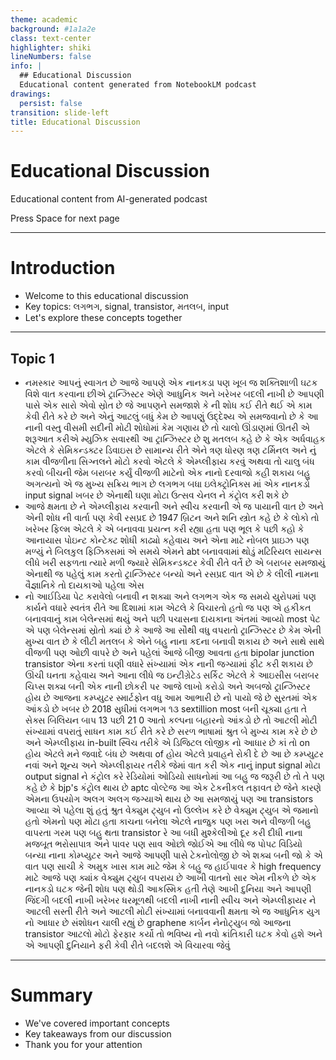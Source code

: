 ```yaml
---
theme: academic
background: #1a1a2e
class: text-center
highlighter: shiki
lineNumbers: false
info: |
  ## Educational Discussion
  Educational content generated from NotebookLM podcast
drawings:
  persist: false
transition: slide-left
title: Educational Discussion
---
```


# Educational Discussion

Educational content from AI-generated podcast

<div class="pt-12">
  <span @click="$slidev.nav.next" class="px-2 py-1 rounded cursor-pointer" hover="bg-white bg-opacity-10">
    Press Space for next page <carbon:arrow-right class="inline"/>
  </span>
</div>

---

# Introduction

- Welcome to this educational discussion
- Key topics: લગભગ, signal, transistor, મતલબ, input
- Let's explore these concepts together

---

## Topic 1

- નમસ્કાર આપનું સ્વાગત છે આજે આપણે એક નાનકડા પણ ખૂબ જ શક્તિશાળી ઘટક વિશે વાત કરવાના છીએ ટ્રાન્ઝિસ્ટર એણે આધુનિક અને ખરેખર બદલી નાખી છે આપણી પાસે એક સારો એવો સ્રોત છે જે આપણને સમજાશે કે ની શોધ કઈ રીતે થઈ એ કામ કેવી રીતે કરે છે અને એનું આટલું બધું કેમ છે આપણું ઉદ્દેશ્ય એ સમજવાનો છે કે આ નાની વસ્તુ વીસમી સદીની મોટી શોધોમાં કેમ ગણાય છે તો ચાલો ઊંડાણમાં ઊતરી એ શરૂઆત કરીએ મ્યુઝિક સવારથી આ ટ્રાન્ઝિસ્ટર છે શુ મતલબ કહે છે કે એક અર્ધવાહક એટલે કે સેમિકન્ડક્ટર ડિવાઇસ છે સામાન્ય રીતે એને ત્રણ ધોરણ ત્રણ ટર્મિનલ અને નું કામ વીજળીના સિગ્નલને મોટો કરવો એટલે કે એમ્પ્લીફાય કરવું અથવા તો ચાલુ બંધ કરવો બીચની જેમ બરાબર કર્યું વીજળી માટેનો એક નાનો દરવાજો કહી શકાય બહુ અગત્યનો એ જ મુખ્ય સક્રિય ભાગ છે લગભગ બધા ઇલેક્ટ્રોનિક્સ માં એક નાનકડો input signal ખબર છે એનાથી ઘણા મોટા ઉત્સવ ચેનલ ને કંટ્રોલ કરી શકે છે
- આજે ક્ષમતા છે ને એમ્પ્લીફાય કરવાની અને સ્વીચ કરવાની એ જ પાયાની વાત છે અને એની શોધ ની વાર્તા પણ કેવી રસપ્રદ છે 1947 બ્રિટન અને શનિ સ્ત્રોત કહે છે કે લોકો તો ખરેખર ફિલ્મ એટલે કે એ બનાવવા પ્રયત્ન કરી રહ્યા હતા પણ ભૂલ કે પછી કહો કે આનાયાસ પોઇન્ટ કોન્ટેક્ટ શોધી કાઢ્યો કહેવાય અને એના માટે નોબલ પ્રાઇઝ પણ મળ્યું ને બિલકુલ ફિઝિક્સમાં એ સમયે એમને abt બનાવવામાં થોડું મટિરિયલ સાયન્સ લીધે ખરી સફળતા ત્યારે મળી જ્યારે સેમિકન્ડક્ટર કેવી રીતે વર્તે છે એ બરાબર સમજાયું એનાથી જ પહેલું કામ કરતો ટ્રાન્ઝિસ્ટર બન્યો અને રસપ્રદ વાત એ છે કે લીલી નામના વૈજ્ઞાનિકે તો દાયકાઓ પહેલા એસ
- નો આઈડિયા પેટ કરાવેલો બનાવી ન શક્યા અને લગભગ એક જ સમયે યુરોપમાં પણ કાર્યને વધારે સ્વતંત્ર રીતે આ દિશામાં કામ એટલે કે વિચારતો હતો જ પણ એ હકીકત બનાવવાનું કામ બેલેન્સમાં થયું અને પછી પચાસના દાયકાના અંતમાં આવ્યો most પેટ એ પણ બેલેન્સમાં સ્રોતો ક્યાં છે કે આજે આ સૌથી વધુ વપરાતો ટ્રાન્ઝિસ્ટર છે કેમ એની મુખ્ય વાત છે કે લીટી મતલબ કે એને બહુ નાના કદના બનાવી શકાય છે અને સાથે સાથે વીજળી પણ ઓછી વાપરે છે અને પહેલાં આજે બીજી આવતા હતા bipolar junction transistor એના કરતાં ઘણી વધારે સંખ્યામાં એક નાની જગ્યામાં ફીટ કરી શકાય છે ઊંચી ઘનતા કહેવાય અને આના લીધે જ ઇન્ટીગ્રેટેડ સર્કિટ એટલે કે આઇસીસ બરાબર ચિપ્સ શક્ય બની એક નાની છોકરી પર આજે લાખો કરોડો અને અબજો ટ્રાન્ઝિસ્ટર હોય છે આજના કમ્પ્યુટર સ્માર્ટફોન વધુ આમ આભારી છે નો પાયો જે છે સુરતમાં એક આંકડો છે ખબર છે 2018 સુધીમાં લગભગ ૧૩ sextillion most બની ચૂક્યા હતા તે સેક્સ બિલિયન બાપ 13 પછી 21 0 આતો કલ્પના બહારનો આંકડો છે તો આટલી મોટી સંખ્યામાં વપરાતું સાધન કામ કઈ રીતે કરે છે સરળ ભાષામાં શ્રુત બે મુખ્ય કામ કરે છે છે અને એમ્પ્લીફાય in-built સ્વિચ તરીકે એ ડિજિટલ લોજીક નો આધાર છે કાં તો on હોય એટલે મને જવાદે બંધ છે અથવા of હોય એટલે પ્રવાહને રોકી દે છે આ છે કમ્પ્યુટર નવાં અને શૂન્ય અને એમ્પ્લીફાયર તરીકે જેમાં વાત કરી એક નાનું input signal મોટા output signal ને કંટ્રોલ કરે રેડિયોમાં ઓડિયો સાધનોમાં આ બહુ જ જરૂરી છે તો તે પણ કહે છે કે bjp's કંટ્રોલ થાય છે aptc વોલ્ટેજ આ એક ટેકનીકલ તફાવત છે જેને કારણે એમના ઉપયોગ અલગ અલગ જગ્યાએ થાય છે આ સમજાયું પણ આ transistors આવ્યા એ પહેલા શું હતું શ્રુત વેક્યુમ ટ્યુબ નો ઉલ્લેખ કરે છે વેક્યુમ ટ્યુબ એ જમાનો હતો એમનો પણ મોટા હતા કાચના બનેલા એટલે નાજુક પણ ખરા અને વીજળી બહુ વાપરતા ગરમ પણ બહુ થતા transistor રે આ બધી મુશ્કેલીઓ દૂર કરી દીધી નાના મજબૂત ભરોસાપાત્ર અને પાવર પણ સાવ ઓછો જોઈએ આ લીધે જ પોપટ વિડિયો બન્યા નાના કોમ્પ્યુટર અને આજે આપણી પાસે ટેકનોલોજી છે એ શક્ય બની જો કે એ વાત પણ સાચી કે અમુક ખાસ કામ માટે જેમ કે બહુ જ હાઈપાવર કે high frequency માટે આજે પણ ક્યાંક વેક્યુમ ટ્યુબ વપરાય છે આખી વાતનો સાર એમ નીકળે છે એક નાનકડો ઘટક જેની શોધ પણ થોડી આકસ્મિક હતી તેણે આખી દુનિયા અને આપણી જિંદગી બદલી નાખી ખરેખર ધરમૂળથી બદલી નાખી નાની સ્વીચ અને એમ્પ્લીફાયર ને આટલી સસ્તી રીતે અને આટલી મોટી સંખ્યામાં બનાવવાની ક્ષમતા એ જ આધુનિક યુગ નો આધાર છે સંશોધન ચાલી રહ્યું છે graphene કાર્બન નેનોટ્યુબ જો આજના transistor આટલો મોટો ફેરફાર કર્યો તો ભવિષ્ય નો નવો ક્રાંતિકારી ઘટક કેવો હશે અને એ આપણી દુનિયાને ફરી કેવી રીતે બદલશે એ વિચારવા જેવું

---

# Summary

- We've covered important concepts
- Key takeaways from our discussion
- Thank you for your attention